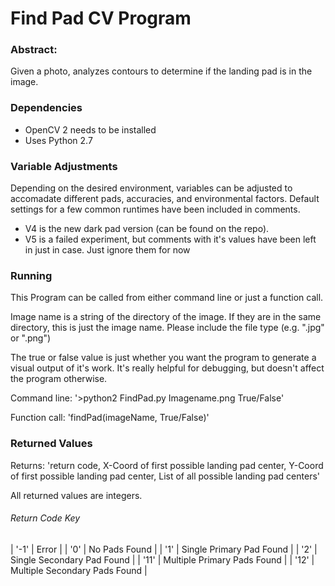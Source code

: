 # Find Pad CV Program #

### Abstract: ###
Given a photo, analyzes contours to determine if the landing pad is in the image.

### Dependencies ###
- OpenCV 2 needs to be installed
- Uses Python 2.7

### Variable Adjustments ###
Depending on the desired environment, variables can be adjusted to accomadate different pads, accuracies, and environmental factors. Default settings for a few common runtimes have been included in comments.
- V4 is the new dark pad version (can be found on the repo). 
- V5 is a failed experiment, but comments with it's values have been left in just in case. Just ignore them for now

### Running ###
This Program can be called from either command line or just a function call. 

Image name is a string of the directory of the image. If they are in the same directory, this is just the image name. Please include the file type (e.g. ".jpg" or ".png")

The true or false value is just whether you want the program to generate a visual output of it's work. It's really helpful for debugging, but doesn't affect the program otherwise.
  
  Command line: '>python2 FindPad.py Imagename.png True/False'
  
  Function call: 'findPad(imageName, True/False)'

### Returned Values ###
Returns: 'return code, X-Coord of first possible landing pad center, Y-Coord of first possible landing pad center, List of all possible landing pad centers'

All returned values are integers.

###### Return Code Key ######
| '-1'	| Error                           |
| '0'	  | No Pads Found                   |
| '1'	  | Single Primary Pad Found        |
| '2'	  | Single Secondary Pad Found      |
| '11'	| Multiple Primary Pads Found     |
| '12'	| Multiple Secondary Pads Found	  |
